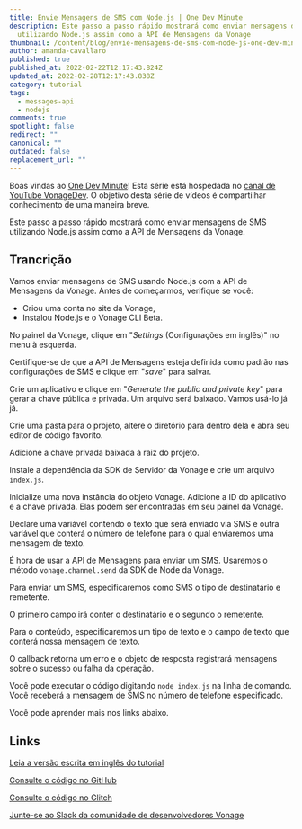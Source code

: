 ```yaml
---
title: Envie Mensagens de SMS com Node.js | One Dev Minute
description: Este passo a passo rápido mostrará como enviar mensagens de SMS
  utilizando Node.js assim como a API de Mensagens da Vonage
thumbnail: /content/blog/envie-mensagens-de-sms-com-node-js-one-dev-minute/thumbnail-and-assets-for-one-dev-minute-1-.jpg
author: amanda-cavallaro
published: true
published_at: 2022-02-22T12:17:43.824Z
updated_at: 2022-02-28T12:17:43.838Z
category: tutorial
tags:
  - messages-api
  - nodejs
comments: true
spotlight: false
redirect: ""
canonical: ""
outdated: false
replacement_url: ""
---
```

Boas vindas ao [One Dev Minute](https://www.youtube.com/playlist?list=PLWYngsniPr_mwb65DDl3Kr6xeh6l7_pVY)! Esta série está hospedada no [canal de YouTube VonageDev](https://www.youtube.com/vonagedev). O objetivo desta série de vídeos é compartilhar conhecimento de uma maneira breve.

Este passo a passo rápido mostrará como enviar mensagens de SMS utilizando Node.js assim como a API de Mensagens da Vonage.

<youtube id="IxH5OwAW8"></youtube>

## Trancrição

Vamos enviar mensagens de SMS usando Node.js com a API de Mensagens da Vonage.
Antes de começarmos, verifique se você:

* Criou uma conta no site da Vonage,
* Instalou Node.js e o Vonage CLI Beta.

No painel da Vonage, clique em "*Settings* (Configurações em inglês)" no menu à esquerda.

Certifique-se de que a API de Mensagens esteja definida como padrão nas configurações de SMS e clique em "*save*" para salvar.

Crie um aplicativo e clique em "*Generate the public and private key*" para gerar a chave pública e privada. Um arquivo será baixado. Vamos usá-lo já já.

Crie uma pasta para o projeto, altere o diretório para dentro dela e abra seu editor de código favorito.

Adicione a chave privada baixada à raiz do projeto.

Instale a dependência da SDK de Servidor da Vonage e crie um arquivo `index.js`.

Inicialize uma nova instância do objeto Vonage. Adicione a ID do aplicativo e a chave privada. Elas podem ser encontradas em seu painel da Vonage.

Declare uma variável contendo o texto que será enviado via SMS e outra variável que conterá o número de telefone para o qual enviaremos uma mensagem de texto. 

É hora de usar a API de Mensagens para enviar um SMS. Usaremos o método `vonage.channel.send` da SDK de Node da Vonage.

Para enviar um SMS, especificaremos como SMS o tipo de destinatário e remetente. 

O primeiro campo irá conter o destinatário e o segundo o remetente. 

Para o conteúdo, especificaremos um tipo de texto e o campo de texto que conterá nossa mensagem de texto.

O callback retorna um erro e o objeto de resposta registrará mensagens sobre o sucesso ou falha da operação.

Você pode executar o código digitando `node index.js` na linha de comando. Você receberá a mensagem de SMS no número de telefone especificado.

Você pode aprender mais nos links abaixo.

## Links

[Leia a versão escrita em inglês do tutorial](https://learn.vonage.com/blog/2019/09/16/how-to-send-and-receive-sms-messages-with-node-js-and-express-dr/) 

[Consulte o código no GitHub](https://github.com/nexmo-community/nexmo-sms-autoresponder-node/) 

[Consulte o código no Glitch](https://glitch.com/edit/#!/whispering-rebel-ixia) 

[Junte-se ao Slack da comunidade de desenvolvedores Vonage](https://developer.vonage.com/community/slack)